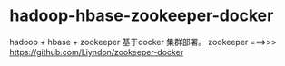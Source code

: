 # hadoop-hbase-zookeeper-docker
hadoop + hbase + zookeeper 基于docker 集群部署。
zookeeper ===>>> https://github.com/Liyndon/zookeeper-docker
